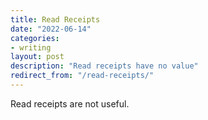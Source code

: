 ```yaml
---
title: Read Receipts
date: "2022-06-14"
categories:
- writing
layout: post
description: "Read receipts have no value"
redirect_from: "/read-receipts/"
---
```


Read receipts are not useful.
